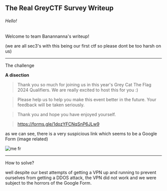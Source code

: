 ## The Real GreyCTF Survey Writeup

###### Hello!

Welcome to team Banannanna's writeup!

(we are all sec3's with this being our first ctf so please dont be too harsh on us)

---

The challenge

**A disection** 

> Thank you so much for joining us in this year's Grey Cat The Flag 2024 Qualifiers. We are really excited to host this for you :)

> Please help us to help you make this event better in the future. Your feedback will be taken seriously.

> Thank you and hope you have enjoyed yourself.

> https://forms.gle/1dozYFCNqSnP6JLw9



as we can see, there is a very suspicious link which seems to be a Google Form (image related)

![me fr](https://github.com/saumilthecode/A-writeup-of-sorts-greycattheflag/blob/main/Images/d0f060d8863df7ba25c023bf4b4461ac.jpg)

---

How to solve?

well despite our best attempts of getting a VPN up and running to prevent ourselves from getting a DDOS attack, the VPN did not work and we were subject to the horrors of the Google Form.

